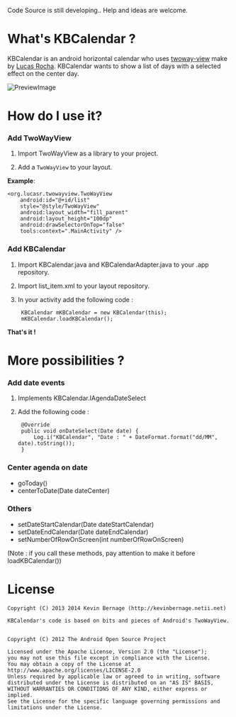 Code Source is still developing.. Help and ideas are welcome.

What's KBCalendar ?
================

KBCalendar is an android horizontal calendar who uses [twoway-view](https://github.com/lucasr/twoway-view) make by [Lucas Rocha](https://github.com/lucasr).
KBCalendar wants to show a list of days with a selected effect on the center day.

![PreviewImage](http://i.picasion.com/pic76/f3ea3b7eabe6a49ad213587f1a08e40a.gif) 


How do I use it?
================

### Add TwoWayView 

1. Import TwoWayView as a library to your project.

2. Add a `TwoWayView` to your layout.

**Example**:

    <org.lucasr.twowayview.TwoWayView
        android:id="@+id/list"
        style="@style/TwoWayView"
        android:layout_width="fill_parent"
        android:layout_height="100dp"
        android:drawSelectorOnTop="false"
        tools:context=".MainActivity" />


### Add KBCalendar

1. Import KBCalendar.java and KBCalendarAdapter.java to your .app repository.

2. Import list_item.xml to your layout repository.

3. In your activity add the following code :

        KBCalendar mKBCalendar = new KBCalendar(this);
        mKBCalendar.loadKBCalendar();

**That's it !**

   
More possibilities ?
================

### Add date events

1. Implements KBCalendar.IAgendaDateSelect

2. Add the following code : 

        @Override
        public void onDateSelect(Date date) {
            Log.i("KBCalendar", "Date : " + DateFormat.format("dd/MM", date).toString());
        }

### Center agenda on date

 - goToday()
 - centerToDate(Date dateCenter)

### Others

 - setDateStartCalendar(Date dateStartCalendar) 
 - setDateEndCalendar(Date dateEndCalendar)
 - setNumberOfRowOnScreen(int numberOfRowOnScreen)
 
(Note : if you call these methods, pay attention to make it before loadKBCalendar())
 



License
=======

    Copyright (C) 2013 2014 Kevin Bernage (http://kevinbernage.netii.net)

    KBCalendar's code is based on bits and pieces of Android's TwoWayView.


    Copyright (C) 2012 The Android Open Source Project

    Licensed under the Apache License, Version 2.0 (the "License");
    you may not use this file except in compliance with the License.
    You may obtain a copy of the License at http://www.apache.org/licenses/LICENSE-2.0
    Unless required by applicable law or agreed to in writing, software
    distributed under the License is distributed on an "AS IS" BASIS,
    WITHOUT WARRANTIES OR CONDITIONS OF ANY KIND, either express or implied.
    See the License for the specific language governing permissions and
    limitations under the License.





